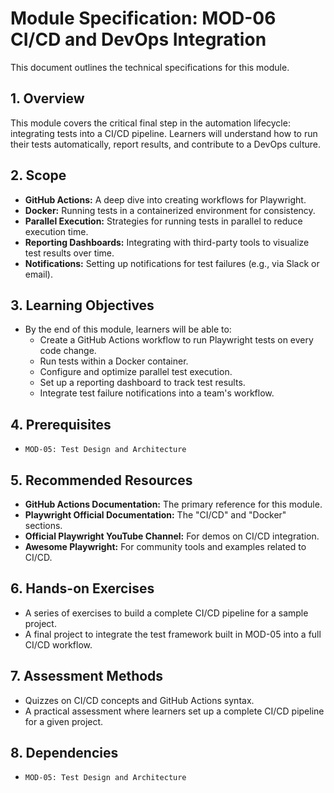 # Module Specification: MOD-06 CI/CD and DevOps Integration

This document outlines the technical specifications for this module.

## 1. Overview
This module covers the critical final step in the automation lifecycle: integrating tests into a CI/CD pipeline. Learners will understand how to run their tests automatically, report results, and contribute to a DevOps culture.

## 2. Scope
- **GitHub Actions:** A deep dive into creating workflows for Playwright.
- **Docker:** Running tests in a containerized environment for consistency.
- **Parallel Execution:** Strategies for running tests in parallel to reduce execution time.
- **Reporting Dashboards:** Integrating with third-party tools to visualize test results over time.
- **Notifications:** Setting up notifications for test failures (e.g., via Slack or email).

## 3. Learning Objectives
- By the end of this module, learners will be able to:
  - Create a GitHub Actions workflow to run Playwright tests on every code change.
  - Run tests within a Docker container.
  - Configure and optimize parallel test execution.
  - Set up a reporting dashboard to track test results.
  - Integrate test failure notifications into a team's workflow.

## 4. Prerequisites
- `MOD-05: Test Design and Architecture`

## 5. Recommended Resources
- **GitHub Actions Documentation:** The primary reference for this module.
- **Playwright Official Documentation:** The "CI/CD" and "Docker" sections.
- **Official Playwright YouTube Channel:** For demos on CI/CD integration.
- **Awesome Playwright:** For community tools and examples related to CI/CD.

## 6. Hands-on Exercises
- A series of exercises to build a complete CI/CD pipeline for a sample project.
- A final project to integrate the test framework built in MOD-05 into a full CI/CD workflow.

## 7. Assessment Methods
- Quizzes on CI/CD concepts and GitHub Actions syntax.
- A practical assessment where learners set up a complete CI/CD pipeline for a given project.

## 8. Dependencies
- `MOD-05: Test Design and Architecture`